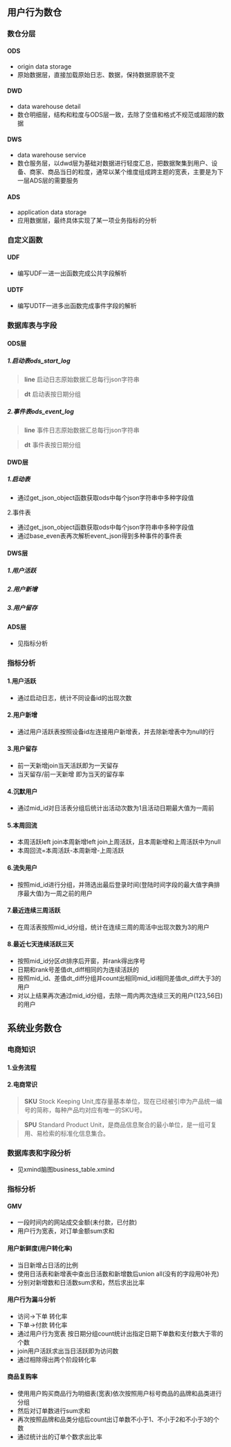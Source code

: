 ## 用户行为数仓

### 数仓分层

#### ODS

* origin data storage
* 原始数据层，直接加载原始日志、数据，保持数据原貌不变

#### DWD

* data warehouse detail
* 数仓明细层，结构和粒度与ODS层一致，去除了空值和格式不规范或超限的数据

#### DWS

* data warehouse service
* 数仓服务层，以dwd层为基础对数据进行轻度汇总，把数据聚集到用户、设备、商家、商品当日的粒度，通常以某个维度组成跨主题的宽表，主要是为下一层ADS层的需要服务

#### ADS

* application data storage
* 应用数据层，最终具体实现了某一项业务指标的分析



### 自定义函数

#### UDF

* 编写UDF一进一出函数完成公共字段解析

#### UDTF

* 编写UDTF一进多出函数完成事件字段的解析

### 数据库表与字段

#### ODS层

##### 1.启动表ods_start_log

> **line**
> 启动日志原始数据汇总每行json字符串

> **dt**
> 启动表按日期分组

##### 2.事件表ods_event_log

> **line**
> 事件日志原始数据汇总每行json字符串

> **dt**
> 事件表按日期分组

#### DWD层

<!-- TODO 添加表和字段信息 -->

##### 1.启动表

* 通过get_json_object函数获取ods中每个json字符串中多种字段值

2.事件表

* 通过get_json_object函数获取ods中每个json字符串中多种字段值
* 通过base_even表再次解析event_json得到多种事件的事件表

#### DWS层

##### 1.用户活跃



##### 2.用户新增



##### 3.用户留存



<!-- TODO 添加DWS层表和字段解析 -->

#### ADS层

* 见指标分析

### 指标分析

#### 1.用户活跃

* 通过启动日志，统计不同设备id的出现次数

#### 2.用户新增

* 通过用户活跃表按照设备id左连接用户新增表，并去除新增表中为null的行

#### 3.用户留存

* 前一天新增join当天活跃即为一天留存
* 当天留存/前一天新增 即为当天的留存率

#### 4.沉默用户

* 通过mid_id对日活表分组后统计出活动次数为1且活动日期最大值为一周前

#### 5.本周回流

* 本周活跃left join本周新增left join上周活跃，且本周新增和上周活跃中为null
* 本周回流=本周活跃-本周新增-上周活跃

#### 6.流失用户

* 按照mid_id进行分组，并筛选出最后登录时间(登陆时间字段的最大值字典排序最大值)为一周之前的用户

#### 7.最近连续三周活跃

* 在周活表按照mid_id分组，统计在连续三周的周活中出现次数为3的用户

#### 8.最近七天连续活跃三天

* 按照mid_id分区dt排序后开窗，并rank得出序号
* 日期和rank号差值dt_diff相同的为连续活跃的
* 按照mid_id、差值dt_diff分组并count出相同mid_idi相同差值dt_diff大于3的用户
* 对以上结果再次通过mid_id分组，去除一周内两次连续三天的用户(123,56日)的用户

## 系统业务数仓

### 电商知识

#### 1.业务流程

<!-- TODO 暂略 -->

#### 2.电商常识

> **SKU**
> Stock Keeping Unit,库存量基本单位，现在已经被引申为产品统一编号的简称，每种产品均对应有唯一的SKU号。

> **SPU**
> Standard Product Unit，是商品信息聚合的最小单位，是一组可复用、易检索的标准化信息集合。

### 数据库表和字段分析

* 见xmind脑图business_table.xmind

### 指标分析

#### GMV

* 一段时间内的网站成交金额(未付款，已付款)
* 用户行为宽表，对订单金额sum求和

#### 用户新鲜度(用户转化率)

* 当日新增占日活的比例
* 使用日活表和新增表中查出日活数和新增数后union all(没有的字段用0补充)
* 分别对新增数和日活数sum求和，然后求出比率

#### 用户行为漏斗分析

* 访问->下单 转化率
* 下单->付款 转化率
* 通过用户行为宽表 按日期分组count统计出指定日期下单数和支付数大于零的个数
* join用户活跃求出当日活跃即为访问数
* 通过相除得出两个阶段转化率

#### 商品复购率

 * 使用用户购买商品行为明细表(宽表)依次按照用户标号商品的品牌和品类进行分组
 * 然后对订单数进行sum求和
 * 再次按照品牌和品类分组后count出订单数不小于1、不小于2和不小于3的个数
 * 通过统计出的订单个数求出比率


